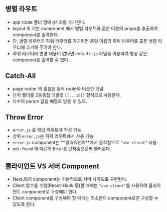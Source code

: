 ## 병렬 라우트

- app route 폴더 명에 `@`기호를 추가한다.
- layout 의 기본 component 에서 병렬 라우트와 같은 이름의 props를 추출하여 component를 출력한다.
- 단, 병렬 라우터의 하위 라우터를 가지려면 동일 이름의 하위 라우터를 모든 병렬 라우터에 추가해 주어야 한다.
- 하위 라우터에 변경 내용이 없다면 `default.js` 파일을 이용하여 항상 같은 component를 출력할 수 있다.

## Catch-All

- page router 의 중첩된 동적 route와 비슷한 개념
- 단지 폴더를 2중중첩 대괄호 `[[...id]]` 형식으로 사용한다.
- 다수의 param 값을 배열로 받을 수 있다.

## Throw Error

- `error.js` 로 해당 라우트에 작성 가능
- 상위 `error.js`는 하위 라우트에서 사용 가능
- `error.js` component는 **_클라이언트_**에서 동작함으로 `"use client"` 사용.
- `not-found` 와 다르게 Error를 던저줌으로써 불러온다.

## 클라이언트 VS 서버 Component

- NextJS의 component는 기본적으로 서버 사이드로 구현된다.
- Client 함수를 수행(React-Hook 등)할 때에는 `"use client"`를 사용하여 클라이언트 component로 구성해야 한다.
- Client component를 구성해야 할 때에는 최소한의 component로만 구성할 수 있도록 한다.
